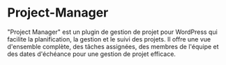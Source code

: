 # Project-Manager
"Project Manager" est un plugin de gestion de projet pour WordPress qui facilite la planification, la gestion et le suivi des projets. Il offre une vue d'ensemble complète, des tâches assignées, des membres de l'équipe et des dates d'échéance pour une gestion de projet efficace.
